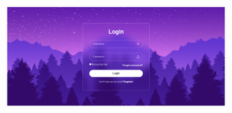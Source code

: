 <img src="https://github.com/Icarox52/TreinoLogin/blob/main/Captura%20de%20tela%202025-07-20%20191618.png" alt="Imagem login">
